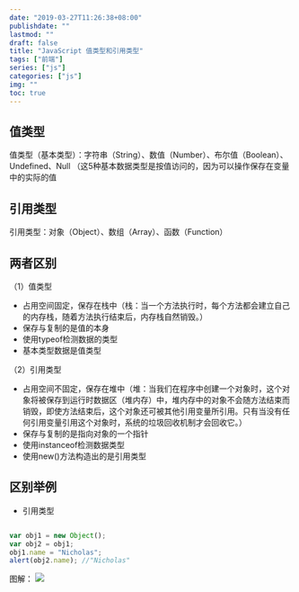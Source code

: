 ```yaml
---
date: "2019-03-27T11:26:38+08:00"
publishdate: ""
lastmod: ""
draft: false
title: "JavaScript 值类型和引用类型"
tags: ["前端"]
series: ["js"]
categories: ["js"]
img: ""
toc: true
---
```


## 值类型

值类型（基本类型）：字符串（String）、数值（Number）、布尔值（Boolean）、Undefined、Null  （这5种基本数据类型是按值访问的，因为可以操作保存在变量中的实际的值

## 引用类型

引用类型：对象（Object）、数组（Array）、函数（Function）

## 两者区别

（1）值类型

- 占用空间固定，保存在栈中（栈：当一个方法执行时，每个方法都会建立自己的内存栈，随着方法执行结束后，内存栈自然销毁。）
- 保存与复制的是值的本身
- 使用typeof检测数据的类型
- 基本类型数据是值类型

（2）引用类型

- 占用空间不固定，保存在堆中（堆：当我们在程序中创建一个对象时，这个对象将被保存到运行时数据区（堆内存）中，堆内存中的对象不会随方法结束而销毁，即使方法结束后，这个对象还可被其他引用变量所引用。只有当没有任何引用变量引用这个对象时，系统的垃圾回收机制才会回收它。）
- 保存与复制的是指向对象的一个指针
- 使用instanceof检测数据类型
- 使用new()方法构造出的是引用类型

## 区别举例

- 引用类型

```javascript

var obj1 = new Object(); 
var obj2 = obj1; 
obj1.name = "Nicholas"; 
alert(obj2.name); //"Nicholas" 

```
图解：
![](https://img2018.cnblogs.com/blog/1207871/201901/1207871-20190102110222496-978852296.png)
